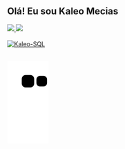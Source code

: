 ## Olá! Eu sou Kaleo Mecias

<div>
  <a href="https://github.com/KaleoMecias">
  <img height="180em" src="https://github-readme-stats.vercel.app/api?username=KaleoMecias&show_icons=true&theme=midnight-purple&include_all_comits=true&count_private=true"/>
  <img height="180em" src="https://github-readme-stats.vercel.app/api/top-langs/?username=KaleoMecias&layout=compact&langs_count=16&theme=midnight-purple"/>
</div>

<div style="display: inline_block"><br>
  <img align="center" alt="Kaleo-SQL" height="100" width="100" src="https://cdn.jsdelivr.net/gh/devicons/devicon/icons/mysql/mysql-original-wordmark.svg">
</div>

##

<div>

</div>

![snake gif](https://github.com/KaleoMecias/KaleoMecias/blob/output/github-contribution-grid-snake.svg)


